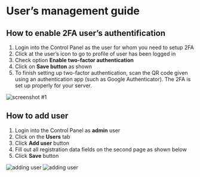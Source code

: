# User’s management guide

## How to enable 2FA user’s authentification

1.  Login into the Control Panel as the user for whom you need to setup 2FA
2.  Click at the user’s icon to go to profile of user has been logged in
3.  Check option **Enable two-factor authentication**
4.  Click on **Save button** as shown
5.  To finish setting up two-factor authentication, scan the QR code given using an authentication app (such as Google Authenticator). The 2FA is set up properly for your server.

![screenshot #1](/images/img01.png)

## How to add user

1.  Login into the Control Panel as **admin** user
2.  Click on the **Users** tab
3.  Click **Add user** button
4.  Fill out all registration data fields on the second page as shown
    below
5.  Click **Save** button

![adding user](/images/img03_adding_user.png)
![adding user](/images/img04_adding_user.png)
